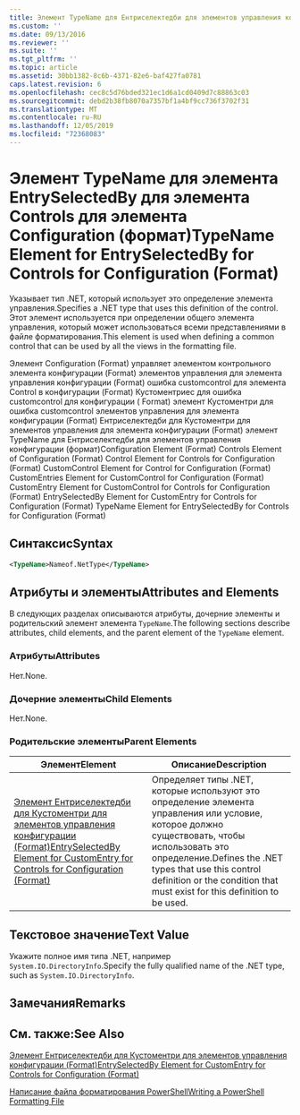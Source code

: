 ```yaml
---
title: Элемент TypeName для Ентриселектедби для элементов управления конфигурации (Format) | Документация Майкрософт
ms.custom: ''
ms.date: 09/13/2016
ms.reviewer: ''
ms.suite: ''
ms.tgt_pltfrm: ''
ms.topic: article
ms.assetid: 30bb1382-8c6b-4371-82e6-baf427fa0781
caps.latest.revision: 6
ms.openlocfilehash: cec8c5d76bded321ec1d6a1cd0409d7c88863c03
ms.sourcegitcommit: debd2b38fb8070a7357bf1a4bf9cc736f3702f31
ms.translationtype: MT
ms.contentlocale: ru-RU
ms.lasthandoff: 12/05/2019
ms.locfileid: "72368083"
---
```

# <a name="typename-element-for-entryselectedby-for-controls-for-configuration-format"></a><span data-ttu-id="41ad7-102">Элемент TypeName для элемента EntrySelectedBy для элемента Controls для элемента Configuration (формат)</span><span class="sxs-lookup"><span data-stu-id="41ad7-102">TypeName Element for EntrySelectedBy for Controls for Configuration (Format)</span></span>

<span data-ttu-id="41ad7-103">Указывает тип .NET, который использует это определение элемента управления.</span><span class="sxs-lookup"><span data-stu-id="41ad7-103">Specifies a .NET type that uses this definition of the control.</span></span> <span data-ttu-id="41ad7-104">Этот элемент используется при определении общего элемента управления, который может использоваться всеми представлениями в файле форматирования.</span><span class="sxs-lookup"><span data-stu-id="41ad7-104">This element is used when defining a common control that can be used by all the views in the formatting file.</span></span>

<span data-ttu-id="41ad7-105">Элемент Configuration (Format) управляет элементом контрольного элемента конфигурации (Format) элементов управления для элемента управления конфигурации (Format) ошибка customcontrol для элемента Control в конфигурации (Format) Кустоментриес для ошибка customcontrol для конфигурации ( Format) элемент Кустоментри для ошибка customcontrol элементов управления для элемента конфигурации (Format) Ентриселектедби для Кустоментри для элементов управления для элемента конфигурации (Format) элемент TypeName для Ентриселектедби для элементов управления конфигурации (формат)</span><span class="sxs-lookup"><span data-stu-id="41ad7-105">Configuration Element (Format) Controls Element of Configuration (Format) Control Element for Controls for Configuration (Format) CustomControl Element for Control for Configuration (Format) CustomEntries Element for CustomControl for Configuration (Format) CustomEntry Element for CustomControl for Controls for Configuration (Format) EntrySelectedBy Element for CustomEntry for Controls for Configuration (Format) TypeName Element for EntrySelectedBy for Controls for Configuration (Format)</span></span>

## <a name="syntax"></a><span data-ttu-id="41ad7-106">Синтаксис</span><span class="sxs-lookup"><span data-stu-id="41ad7-106">Syntax</span></span>

```xml
<TypeName>Nameof.NetType</TypeName>

```

## <a name="attributes-and-elements"></a><span data-ttu-id="41ad7-107">Атрибуты и элементы</span><span class="sxs-lookup"><span data-stu-id="41ad7-107">Attributes and Elements</span></span>

<span data-ttu-id="41ad7-108">В следующих разделах описываются атрибуты, дочерние элементы и родительский элемент элемента `TypeName`.</span><span class="sxs-lookup"><span data-stu-id="41ad7-108">The following sections describe attributes, child elements, and the parent element of the `TypeName` element.</span></span>

### <a name="attributes"></a><span data-ttu-id="41ad7-109">Атрибуты</span><span class="sxs-lookup"><span data-stu-id="41ad7-109">Attributes</span></span>

<span data-ttu-id="41ad7-110">Нет.</span><span class="sxs-lookup"><span data-stu-id="41ad7-110">None.</span></span>

### <a name="child-elements"></a><span data-ttu-id="41ad7-111">Дочерние элементы</span><span class="sxs-lookup"><span data-stu-id="41ad7-111">Child Elements</span></span>

<span data-ttu-id="41ad7-112">Нет.</span><span class="sxs-lookup"><span data-stu-id="41ad7-112">None.</span></span>

### <a name="parent-elements"></a><span data-ttu-id="41ad7-113">Родительские элементы</span><span class="sxs-lookup"><span data-stu-id="41ad7-113">Parent Elements</span></span>

|<span data-ttu-id="41ad7-114">Элемент</span><span class="sxs-lookup"><span data-stu-id="41ad7-114">Element</span></span>|<span data-ttu-id="41ad7-115">Описание</span><span class="sxs-lookup"><span data-stu-id="41ad7-115">Description</span></span>|
|-------------|-----------------|
|[<span data-ttu-id="41ad7-116">Элемент Ентриселектедби для Кустоментри для элементов управления конфигурации (Format)</span><span class="sxs-lookup"><span data-stu-id="41ad7-116">EntrySelectedBy Element for CustomEntry for Controls for Configuration (Format)</span></span>](./entryselectedby-element-for-customentry-for-controls-for-configuration-format.md)|<span data-ttu-id="41ad7-117">Определяет типы .NET, которые используют это определение элемента управления или условие, которое должно существовать, чтобы использовать это определение.</span><span class="sxs-lookup"><span data-stu-id="41ad7-117">Defines the .NET types that use this control definition or the condition that must exist for this definition to be used.</span></span>|

## <a name="text-value"></a><span data-ttu-id="41ad7-118">Текстовое значение</span><span class="sxs-lookup"><span data-stu-id="41ad7-118">Text Value</span></span>

<span data-ttu-id="41ad7-119">Укажите полное имя типа .NET, например `System.IO.DirectoryInfo`.</span><span class="sxs-lookup"><span data-stu-id="41ad7-119">Specify the fully qualified name of the .NET type, such as `System.IO.DirectoryInfo`.</span></span>

## <a name="remarks"></a><span data-ttu-id="41ad7-120">Замечания</span><span class="sxs-lookup"><span data-stu-id="41ad7-120">Remarks</span></span>

## <a name="see-also"></a><span data-ttu-id="41ad7-121">См. также:</span><span class="sxs-lookup"><span data-stu-id="41ad7-121">See Also</span></span>

[<span data-ttu-id="41ad7-122">Элемент Ентриселектедби для Кустоментри для элементов управления конфигурации (Format)</span><span class="sxs-lookup"><span data-stu-id="41ad7-122">EntrySelectedBy Element for CustomEntry for Controls for Configuration (Format)</span></span>](./entryselectedby-element-for-customentry-for-controls-for-configuration-format.md)

[<span data-ttu-id="41ad7-123">Написание файла форматирования PowerShell</span><span class="sxs-lookup"><span data-stu-id="41ad7-123">Writing a PowerShell Formatting File</span></span>](./writing-a-powershell-formatting-file.md)
